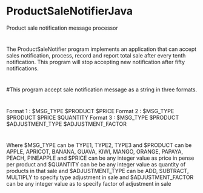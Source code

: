 # ProductSaleNotifierJava
Product sale notification message processor
#
#
#
The ProductSaleNotifier program implements an application that can accept
sales notification, process, record and report total sale after every tenth
notification. This program will stop accepting new notification after fifty
notifications.
#
#
#This program accept sale notification message as a string in three formats.
#  
  Format 1 : $MSG_TYPE $PRODUCT $PRICE 
  Format 2 : $MSG_TYPE $PRODUCT $PRICE $QUANTITY 
  Format 3 : $MSG_TYPE $PRODUCT $ADJUSTMENT_TYPE $ADJUSTMENT_FACTOR
# 
  Where $MSG_TYPE can be TYPE1, TYPE2, TYPE3
  and $PRODUCT can be APPLE, APRICOT, BANANA, GUAVA, KIWI, MANGO,	ORANGE,	PAPAYA, PEACH, PINEAPPLE
  and $PRICE can be any integer value as price in pense per product
  and $QUANTITY can be be any integer value as quantity of products in that sale
  and $ADJUSTMENT_TYPE can be ADD, SUBTRACT, MULTIPLY to specify type adjustment in sale
  and $ADJUSTMENT_FACTOR can be any integer value as to specify factor of adjustment in sale
#
